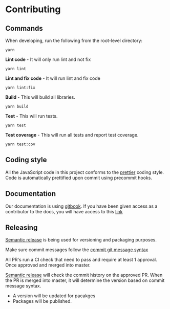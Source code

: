 # Contributing

## Commands

When developing, run the following from the root-level directory:

```shell
yarn
```

**Lint code** - It will only run lint and not fix

```shell
yarn lint
```

**Lint and fix code** - It will run lint and fix code

```shell
yarn lint:fix
```

**Build** - This will build all libraries.

```shell
yarn build
```

**Test** - This will run tests.

```shell
yarn test
```

**Test coverage** - This will run all tests and report test coverage.

```shell
yarn test:cov
```



## Coding style

All the JavaScript code in this project conforms to the [prettier](https://github.com/prettier/prettier) coding style. Code is automatically prettified upon commit using precommit hooks.

## Documentation
Our documentation is using [gitbook](https://www.gitbook.com/). If you have been given access as a contributor to the docs, you will have access to this [link](https://app.gitbook.com/o/FwLb6BYpsupuOqpDvFFr/s/k4jk6sVLepIAbWAKjFG6/)

## Releasing

[Semantic release](https://github.com/semantic-release/semantic-release) is being used for versioning and packaging purposes.

Make sure commit messages follow the [commit git message syntax](https://github.com/trixtateam/trixta-js/blob/master/.gitmessage)

All PR's run a CI check that need to pass and require at least 1 approval. Once approved and merged into master.

[Semantic release](https://github.com/semantic-release/semantic-release) will check the commit history on the approved PR. When the PR is merged into master, it will determine
the version based on commit message syntax.
- A version will be updated for pacakges
- Packages will be published.
